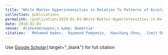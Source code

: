 ```yaml
---
title: "White Matter Hyperintensities in Relation To Patterns of Accelerated Brain Aging, Ad-Like Atrophy and Amyloid Burden: Results From the Istaging Consortium on Machine Learning and Large-Scale Imaging Analytics"
collection: publications
permalink: /publication/2019-01-01-White-Matter-Hyperintensities-in-Relation-To-Patterns-of-Accelerated-Brain-Aging-Ad-Like-Atrophy-and-Amyloid-Burden-Results-From-the-Istaging-Consortium-on-Machine-Learning-and-Large-Scale-Imaging-Analytics
date: 2019-01-01
venue: 'Alzheimer&apos;s &amp; Dementia'
citation: ' Mohamad Habes,  Raymond Pomponio,  Haochang Shou,  Jimit Doshi,  Aristeidis Sotiras,  Guray Erus,  Lenore Launer,  Elizabeth Mamourian,  Murat Bilgel,  Kristine Yaffe,  Dhivya Srinivasan,  Mark Espeland,  Ilya Nasrallah,  Christopher Rowe,  Henry Voelzke,  Sterling Johnson,  Marilyn Albert,  Nick Bryan,  Hans Grabe,  Susan Resnick,  David Wolk,  Christos Davatzikos, &quot;White Matter Hyperintensities in Relation To Patterns of Accelerated Brain Aging, Ad-Like Atrophy and Amyloid Burden: Results From the Istaging Consortium on Machine Learning and Large-Scale Imaging Analytics.&quot; Alzheimer&amp;apos;s &amp;amp; Dementia, 2019.'
---
```

Use [Google Scholar](https://scholar.google.com/scholar?q=White+Matter+Hyperintensities+in+Relation+To+Patterns+of+Accelerated+Brain+Aging,+Ad+Like+Atrophy+and+Amyloid+Burden:+Results+From+the+Istaging+Consortium+on+Machine+Learning+and+Large+Scale+Imaging+Analytics){:target="_blank"} for full citation